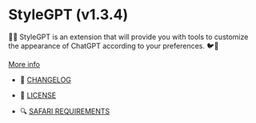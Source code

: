 # StyleGPT (v1.3.4)

🤖🧩 StyleGPT is an extension that will provide you with tools to customize the appearance of ChatGPT according to your preferences. 🐦🌈

[More info](https://github.com/pigeonposse/stylegpt)

- 📝 [CHANGELOG](https://github.com/pigeonposse/stylegpt/blob/main/CHANGELOG.md)
- 📜 [LICENSE](https://github.com/pigeonposse/stylegpt/blob/main/LICENSE)

- 🔍 [SAFARI REQUIREMENTS](https://github.com/pigeonposse/stylegpt/blob/1.3.4/docs/safari-unsigned-info.md)
